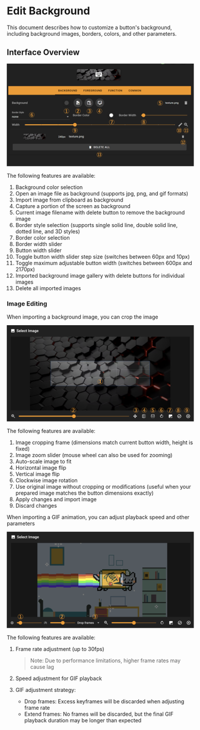 # Edit Background

This document describes how to customize a button's background, including background images, borders, colors, and other parameters.

## Interface Overview

![1742124250018](image/background/1742124250018.png)

The following features are available:

1. Background color selection
2. Open an image file as background (supports jpg, png, and gif formats)
3. Import image from clipboard as background
4. Capture a portion of the screen as background
5. Current image filename with delete button to remove the background image
6. Border style selection (supports single solid line, double solid line, dotted line, and 3D styles)
7. Border color selection
8. Border width slider
9. Button width slider
10. Toggle button width slider step size (switches between 60px and 10px)
11. Toggle maximum adjustable button width (switches between 600px and 2170px)
12. Imported background image gallery with delete buttons for individual images
13. Delete all imported images

### Image Editing

When importing a background image, you can crop the image

![1742136232365](image/background/1742136232365.png)

The following features are available:

1. Image cropping frame (dimensions match current button width, height is fixed)
2. Image zoom slider (mouse wheel can also be used for zooming)
3. Auto-scale image to fit
4. Horizontal image flip
5. Vertical image flip
6. Clockwise image rotation
7. Use original image without cropping or modifications (useful when your prepared image matches the button dimensions exactly)
8. Apply changes and import image
9. Discard changes

When importing a GIF animation, you can adjust playback speed and other parameters

![1742136609404](image/background/1742136609404.png)

The following features are available:

1. Frame rate adjustment (up to 30fps)

   > Note: Due to performance limitations, higher frame rates may cause lag
   >
2. Speed adjustment for GIF playback
3. GIF adjustment strategy:
   - Drop frames: Excess keyframes will be discarded when adjusting frame rate
   - Extend frames: No frames will be discarded, but the final GIF playback duration may be longer than expected
